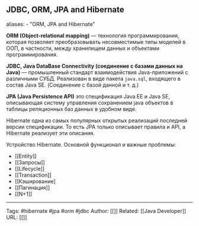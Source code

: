 ## JDBC, ORM, JPA and Hibernate
aliases: 
	- "ORM, JPA and Hibernate"

**ORM (Object-relational mapping)** — технология программирования, которая позволяет преобразовывать несовместимые типы моделей в ООП, в частности, между хранилищем данных и объектами программирования.

**JDBC, Java DataBase Connectivity (соединение с базами данных на Java)** — промышленный стандарт взаимодействия Java-приложений с различными СУБД. Реализован в виде пакета `java.sql`, входящего в состав Java SE. (Соединение с базой данной и т. д.)

**JPA (Java Persistence API)** это спецификация Java EE и Java SE, описывающая систему управления сохранением java объектов в таблицы реляционных баз данных в удобном виде.

Hibernate одна из самых популярных открытых реализаций последней версии спецификации. То есть JPA только описывает правила и API, а Hibernate реализует эти описания.

Устройство Hibernate. Основной функционал и важные проблемы:

- [[Entity]]
- [[Запросы]]
- [[Lifecycle]]
- [[Transaction]]
- [[Кэширование]
- [[Пагинация]]
- [[N+1]]

---
Tags: #hibernate #jpa #orm #jdbc
Author: [[]]
Related: [[Java Developer]]
URL: [[]]